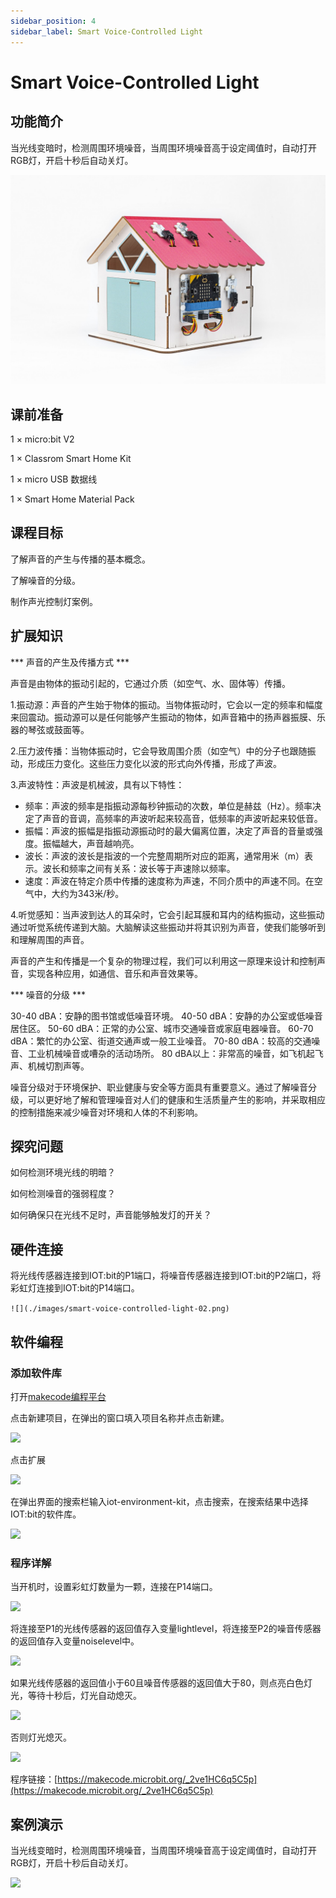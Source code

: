 ```yaml
---
sidebar_position: 4
sidebar_label: Smart Voice-Controlled Light
---
```


# Smart Voice-Controlled Light

## 功能简介

当光线变暗时，检测周围环境噪音，当周围环境噪音高于设定阈值时，自动打开RGB灯，开启十秒后自动关灯。

![](./images/smart-voice-controlled-light-01.png)

## 课前准备

1 × micro:bit V2

1 × Classrom Smart Home Kit

1 × micro USB 数据线

1 × Smart Home Material Pack

## 课程目标

了解声音的产生与传播的基本概念。

了解噪音的分级。

制作声光控制灯案例。

## 扩展知识

*** 声音的产生及传播方式 ***

声音是由物体的振动引起的，它通过介质（如空气、水、固体等）传播。

1.振动源：声音的产生始于物体的振动。当物体振动时，它会以一定的频率和幅度来回震动。振动源可以是任何能够产生振动的物体，如声音箱中的扬声器振膜、乐器的琴弦或鼓面等。

2.压力波传播：当物体振动时，它会导致周围介质（如空气）中的分子也跟随振动，形成压力变化。这些压力变化以波的形式向外传播，形成了声波。

3.声波特性：声波是机械波，具有以下特性：

- 频率：声波的频率是指振动源每秒钟振动的次数，单位是赫兹（Hz）。频率决定了声音的音调，高频率的声波听起来较高音，低频率的声波听起来较低音。
- 振幅：声波的振幅是指振动源振动时的最大偏离位置，决定了声音的音量或强度。振幅越大，声音越响亮。
- 波长：声波的波长是指波的一个完整周期所对应的距离，通常用米（m）表示。波长和频率之间有关系：波长等于声速除以频率。
- 速度：声波在特定介质中传播的速度称为声速，不同介质中的声速不同。在空气中，大约为343米/秒。

4.听觉感知：当声波到达人的耳朵时，它会引起耳膜和耳内的结构振动，这些振动通过听觉系统传递到大脑。大脑解读这些振动并将其识别为声音，使我们能够听到和理解周围的声音。

声音的产生和传播是一个复杂的物理过程，我们可以利用这一原理来设计和控制声音，实现各种应用，如通信、音乐和声音效果等。

*** 噪音的分级 ***

30-40 dBA：安静的图书馆或低噪音环境。
40-50 dBA：安静的办公室或低噪音居住区。
50-60 dBA：正常的办公室、城市交通噪音或家庭电器噪音。
60-70 dBA：繁忙的办公室、街道交通声或一般工业噪音。
70-80 dBA：较高的交通噪音、工业机械噪音或嘈杂的活动场所。
80 dBA以上：非常高的噪音，如飞机起飞声、机械切割声等。

噪音分级对于环境保护、职业健康与安全等方面具有重要意义。通过了解噪音分级，可以更好地了解和管理噪音对人们的健康和生活质量产生的影响，并采取相应的控制措施来减少噪音对环境和人体的不利影响。

## 探究问题

如何检测环境光线的明暗？

如何检测噪音的强弱程度？

如何确保只在光线不足时，声音能够触发灯的开关？

## 硬件连接

将光线传感器连接到IOT:bit的P1端口，将噪音传感器连接到IOT:bit的P2端口，将彩虹灯连接到IOT:bit的P14端口。

```![](./images/smart-voice-controlled-light-02.png)```

## 软件编程

### 添加软件库

打开[makecode编程平台](https://makecode.microbit.org/)

点击新建项目，在弹出的窗口填入项目名称并点击新建。

![](./images/smart-voice-controlled-light-03.png)

点击扩展

![](./images/smart-voice-controlled-light-04.png)

在弹出界面的搜索栏输入iot-environment-kit，点击搜索，在搜索结果中选择IOT:bit的软件库。

![](./images/smart-voice-controlled-light-05.png)

### 程序详解

当开机时，设置彩虹灯数量为一颗，连接在P14端口。

![](./images/smart-voice-controlled-light-06.png)

将连接至P1的光线传感器的返回值存入变量lightlevel，将连接至P2的噪音传感器的返回值存入变量noiselevel中。

![](./images/smart-voice-controlled-light-07.png)

如果光线传感器的返回值小于60且噪音传感器的返回值大于80，则点亮白色灯光，等待十秒后，灯光自动熄灭。

![](./images/smart-voice-controlled-light-08.png)

否则灯光熄灭。

![](./images/smart-voice-controlled-light-09.png)

程序链接：[https://makecode.microbit.org/_2ve1HC6q5C5p](https://makecode.microbit.org/_2ve1HC6q5C5p)

## 案例演示


当光线变暗时，检测周围环境噪音，当周围环境噪音高于设定阈值时，自动打开RGB灯，开启十秒后自动关灯。

![](./images/smart-voice-controlled-light.gif)
